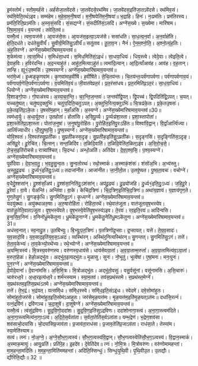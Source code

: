 

  
इ॒मंस्तोमं॑। स्तोम॒मर्ह॑से। अर्ह॑सेजा॒तवे॑दसे। जा॒तवे॑दसे॒रथ॑मिव। जा॒तवे॑दस॒इति॑जा॒तऽवे॑दसे। रथ॑मिव॒सं। रथ॑मि॒वेति॒रथं॑ऽइव। सम्म॑हेम। म॒हे॒मा॒म॒नी॒षया॑। म॒नी॒षयेति॑म॒नी॒षया॑॥ भ॒द्राहि। हिनः॑। नः॒प्रम॑तिः। प्रम॑तिरस्य। प्रम॑ति॒रिति॒प्रऽम॑तिः। अ॒स्य॒सं॒सदि॑। सं॒सद्यग्ने॑। सं॒सदीति॑सं॒ऽसदि॑। अग्ने॑स॒ख्ये। स॒ख्येमा। मारि॑षाम। रि॒षा॒मा॒व॒यं। व॒यन्तव॑। तवेति॒तव॑॥  
यस्मै॒त्वं। त्वमा॒यज॑से। आ॒यज॑से॒सः। आ॒यज॑स॒इत्या॒ऽयज॑से। ससा॑धति। सा॒ध॒त्य॒न॒र्वा। अ॒न॒र्वाक्षे॑ति। क्षे॒ति॒दध॑ते। दध॑तेसु॒वीर्यं॑। सु॒वीर्य॒मिति॑सु॒ऽवीर्यं॑॥ सतू॑ताव। तू॒ता॒व॒न। नैनं॑। ऐ॒न॒म॒श्नो॒ति॒। अ॒श्नो॒त्यं॒ह॒तिः। अं॒ह॒तिरग्ने॑। अग्ने॑स॒ख्येमारि॑षामव॒यन्तव॑॥  
श॒केम॑त्वा। त्वा॒स॒मिधं॑। स॒मिधं॑सा॒धय॑। स॒मिध॒मिति॑सं॒ऽइधं॑। सा॒धया॒धियः॑। धिय॒स्त्वे। त्वेदे॒वाः। त्वेइति॒त्वे। दे॒वाह॒विः। ह॒विर॑दन्ति। अ॒द॒न्त्याहु॑तं। आहु॑त॒मित्याऽहु॑तं॥ त्वमा॑दि॒त्यान्। आ॒दि॒त्याँआव॑ह। आव॑ह। व॒ह॒तान्। तान्हि। ह्यु१॒॑उ॒श्मसि॑। उ॒श्मस्यग्ने॑। अग्ने॑स॒ख्येमारि॑षामाव॒यन्तव॑॥  
भरा॑मे॒ध्मं। इ॒ध्मङ्कृ॒णवा॑म। कृ॒णवा॑माह॒वींषि॑। ह॒वींषि॑ते। ते॒चि॒तय॑न्तः। चि॒तय॑न्तः॒पर्व॑णापर्वणा। पर्व॑णापर्वणाव॒यं। पर्व॑णापर्व॒णॆति॒पर्व॑णाऽपर्वणा। व॒यमिति॑व॒यं॥ जी॒वात॑वेप्रत॒रं। प्र॒त॒रंसा॑धय। प्र॒त॒रमिति॑प्र॒ऽत॒रं। सा॒ध॒या॒धियः॑। धियोग्ने॑। अग्ने॑स॒ख्येमारि॑षामाव॒यन्तव॑॥  
वि॒शाङ्गो॒पाः। गो॒पाअ॑स्य। अ॒स्य॒च॒र॒न्ति॒। च॒र॒न्ति॒ज॒न्तवः॑। ज॒न्तवो॑द्वि॒पत्। द्वि॒पच्च॑। द्वि॒पदिति॑द्वि॒ऽपत्। च॒यत्। यच्चतु॑ष्पत्। चतु॑ष्पद॒क्तुभिः॑। चतुः॑प॒दिति॒चतुः॑ऽपत्। अ॒क्तुभि॒रित्य॒क्तुऽभिः॑॥ चि॒त्रःप्र॑के॒तः। प्र॒के॒तउ॒षसः॑। प्र॒के॒तइति॑प्र॒ऽके॒तः। उ॒षसो॑म॒हान्। म॒हाँअ॑सि। अ॒स्यग्ने॑। अग्ने॑स॒ख्येमा॑रिषामाव॒यन्तव॑॥30॥  
त्वम॑ध्व॒र्युः। अ॒ध्व॒र्युरु॒त। उ॒तहोता॑। होता॑सि। अ॒सि॒पू॒र्व्यः। पू॒र्व्यःप्र॑शा॒स्ता। प्र॒शा॒स्तापोता॑। प्र॒शा॒स्तेति॑प्र॒ऽशा॒स्ता। पोता॑ज॒नुषा॑। ज॒नुषा॑पु॒रोहि॑तः। पु॒रोहि॑त॒इति॑पु॒रःऽहि॑तः॥ विश्वा॑वि॒द्वान्। वि॒द्वाँआर्त्वि॑ज्या। आर्त्वि॑ज्याधीर। धी॒र॒पु॒ष्य॒सि॒। पु॒ष्य॒स्यग्ने॑। अग्ने॑स॒ख्येमारि॑षामाव॒यन्तव॑॥  
योवि॒श्वतः॑। वि॒श्वत॑स्सु॒प्रती॑कः। सु॒प्रती॑कस्स॒दृङ्। सु॒प्रती॑क॒इति॑सु॒ऽप्रती॑कः। स॒दृङ्गसि॑। स॒दृङ्गिति॑स॒ऽदृङ्। असि॑दू॒रे। दू॒रेचि॑त्। चि॒त्सन्। सन्त॒ळिदि॑व। त॒ळिदि॒वाति॑। त॒ळिदि॒वेति॑त॒ळित्ऽइ॑व। अ॒सि॒रो॒च॒से॒। रो॒च॒स॒इति॑रोचसे॥ रात्र्या॑श्चित्। चि॒दन्धः॑। अन्धो॒अति॑। अति॑देव। दे॒व॒प॒श्य॒सि॒। प॒श्य॒स्यग्ने॑। अग्ने॑स॒ख्येमारि॑षामाव॒यन्तव॑॥  
पूर्वो॑देवाः। दे॒वा॒भ॒व॒तु॒। भ॒व॒तु॒सु॒न्व॒तः। सु॒न्व॒तोरथः॑। रथो॒स्माकं॑। अ॒स्माकं॒शंसः॑। शंसो॑अ॒भि। अ॒भ्य॑स्तु। अ॒स्तु॒दू॒ढ्यः॑ । दु॒र्ध्य१॒॑इति॑दुः॒ऽध्यः॑॥ तदाजा॑नीत। आजा॑नीत। जा॒नी॒तो॒त। उ॒तपु॑ष्यत। पु॒ष्य॒ता॒वचः॑। वचोग्ने॑। अग्ने॑स॒ख्येमारि॑षामाव॒यन्तव॑॥  
व॒धैर्दु॒श्शसा॑न्। दु॒श्शंसाँ॒अप॑। दु॒श्शंसा॒निति॑दुः॒ऽशंसा॑न्। अप॑दू॒ढ्यः॑। दू॒ढ्यो॑जहि। दु॒र्ध्य१॒॑इति॒दुः॒ऽध्यः॑। ज॒हि॒दू॒रे। दू॒रेवा॑। वा॒ये। येअन्ति॑। अन्ति॑वा। वा॒के। केचि॑द॒त्रिणः॑। चि॒द॒त्रिण॒इति॑चि॒द॒त्रिणः॑॥ अथा॑य॒ज्ञाय॑। य॒ज्ञाय॑गृण॒ते। गृ॒ण॒तेसु॒गं। सु॒गङ्कृ॑धि। सु॒गमिति॑सु॒ऽगं। कृ॒ध्यग्ने॑। अग्ने॑स॒ख्येमारि॑षामाव॒यन्तव॑॥  
यदयु॑क्थाः। अयु॑क्थाअरु॒षाः। अ॒रु॒षारोहि॑ता। रोहि॑ता॒रथे॑। रथे॒वात॑जूता। वात॑जूतावृष॒भस्ये॑व। वात॑जू॒तेति॒वातऽजूता। वृ॒ष॒भस्ये॑वते। वृ॒ष॒भस्ये॒वेति॑वृ॒ष॒भस्य॑ऽइव। ते॒रवः॑। रव॒इति॒रवः॑॥ आदि॑न्वसि। इ॒न्व॒सि॒व॒निनः॑। व॒निनो॑धू॒मके॑तुना। धू॒मके॑तु॒नाग्ने॑। धू॒मके॑तु॒नेति॑धू॒मऽके॑तुना। अग्ने॑स॒ख्येमा॑रिषामाव॒यन्तव॑॥ 31॥  
अध॑स्व॒नात्। स्व॒नादु॒त। उ॒तबि॑भ्युः। बि॒भ्युः॒प॒त॒त्रिणः॑। प॒तत्रिणो॑द्र॒प्साः। द्र॒प्सायत्। यत्ते॑। ते॒य॒व॒सादः॑। य॒व॒सादो॒वि। य॒व॒साद॒इति॑य॒व॒स॒ऽअदः॑। व्यस्थि॑रन्। अस्थि॑र्॒नित्यस्थि॑रन्॥ सु॒गन्तत्। सु॒गमिति॑सु॒ऽगं। तत्ते॑। ते॒ता॒व॒केभ्यः॑। ता॒व॒केभ्यो॒रथे॑भ्यः। रथे॒भ्योग्ने॑। अग्ने॑स॒ख्येमारि॑षामाव॒यन्तव॑॥  
अ॒यम्मि॒त्रस्य॑। मि॒त्रस्य॒वरु॑णस्य। वरु॑णस्य॒धाय॑से। धाय॑सेवया॒तां। अ॒व॒या॒ताम्म॒रुतां॑। अ॒व॒या॒तामित्य॑व॒ऽया॒तां। म॒रुतां॒हेळः॑। हेळो॒अद्भु॑तः। अद्भु॑त॒इत्यद्भु॑तः॥ मृ॒ळासु। सुनः॑। नो॒भूतु॑। भूत्वे॑षां। ए॒षां॒मनः॑। मनः॒पुनः॑। पुन॒रग्ने॑। अग्ने॑स॒ख्येमारि॑षामाव॒यन्तव॑॥  
दे॒वोदे॒वानां॑। दे॒वाना॑मसि। अ॒सि॒मि॒त्रः। मि॒त्रोअद्भु॑तः। अद्भु॑तो॒वसुः॑। वसु॒र्वसू॑नां। वसू॑नामसि। अ॒सि॒चारुः॑। चारु॑रध्व॒रे। अ॒ध्व॒रइत्य॑ध्व॒रे॥ शर्म॑न्त्स्याम। स्या॒म॒तव॑। तव॑स॒प्रथ॑स्तमे। स॒प्रथ॑स्त॒मेग्ने॑। स॒प्रथ॑स्तम॒इति॑स॒प्रथः॑ऽतमे। अग्ने॑स॒ख्येमारि॑षामाव॒यन्तव॑॥  
तत्ते॑। ते॒भ॒द्रं। भ॒द्रंयत्। यत्समि्॑धः। समि्॑ध॒स्स्वे। समि्॑ध॒इति॒संऽइ्॑धः। स्वेदमे॑। दमे॒सोमा॑हुतः। सोमा॑हुतो॒जर॑से। सोमा॑हुत॒इति॒सोम॑ऽआहुतः। जर॑सेमृळ॒यत्त॑मः। मृ॒ळ॒यत्त॑म॒इति॑मृ॒ळ॒यत्ऽत॑मः॥ दधा॑सि॒रत्नं॑। रत्नं॒द्रवि॑णं। द्रवि॑णञ्च। च॒दा॒शुषे॑। दा॒शुषेग्ने॑। अग्ने॑स॒ख्येमारि॑षामाव॒यन्तव॑॥  
यस्मै॒त्वं। त्वंसु॑द्रविणः। सु॒द्र॒वि॒णो॒ददा॑शः। सु॒द्र॒वि॒ण॒इति॑सुऽद्रविणः। ददा॑शोनागा॒स्त्वं। अ॒ना॒गा॒स्त्वम॑दिते। अ॒ना॒गा॒स्त्वमित्य॑ना॒गाः॒ऽत्वं। अ॒दि॒ते॒स॒र्वता॑ता। स॒र्वता॒तेति॑स॒र्वऽता॑ता॥ यम्भ॒द्रेण॑। भ॒द्रेण॒शव॑सा। शव॑साचो॒दया॑सि। चो॒दया॑सिप्र॒जाव॑ता। प्र॒जाव॑ता॒राध॑सा। प्र॒जाव॒तेति॑प्र॒जाऽव॑ता। राध॑सा॒ते। तेस्या॑म। स्या॒मेति॑स्याम॥  
सत्वं। त्व्नः॑। नो॒अ॒ग्ने॒। अ॒ग्ने॒सौ॒भ॒ग॒त्वस्य॑। सौ॒भ॒ग॒त्वस्य॑वि॒द्वान्। सौ॒भ॒गत्वस्येति॑सौ॒भ॒ग॒ऽत्वस्य॑। वि॒द्वान॒स्माकं॑। अ॒स्माक॒मायुः॑। आयुः॒प्रति॑। प्रति॑रे॒ह। इ॒हदे॑व। दे॒वेति॑देव॥ त्नः॑। नो॒मि॒त्रः। मि॒त्रोवरु॑णः। वरु॑णोमामहन्तां। मा॒म॒हन्ता॒मदि॑तिः। म॒म॒ह॒न्ता॒मिति॑ममहन्तां। अदि॑ति॒स्सिन्धुः॑। सिन्धुः॑पृ॒थि॒वी। पृ॒थि॒वीउ॒त। उ॒तद्यौः। द्यौरिति॒द्यौः॥ 32 ॥  
